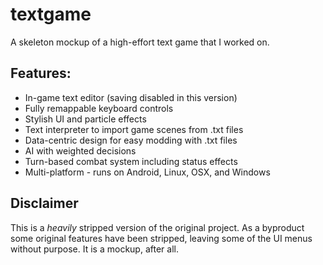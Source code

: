 # textgame
A skeleton mockup of a high-effort text game that I worked on.

## Features:
* In-game text editor (saving disabled in this version)
* Fully remappable keyboard controls
* Stylish UI and particle effects
* Text interpreter to import game scenes from .txt files
* Data-centric design for easy modding with .txt files
* AI with weighted decisions
* Turn-based combat system including status effects
* Multi-platform - runs on Android, Linux, OSX, and Windows

## Disclaimer
This is a *heavily* stripped version of the original project. As a byproduct some original features have been stripped, leaving some of the UI menus without purpose. It is a mockup, after all.
